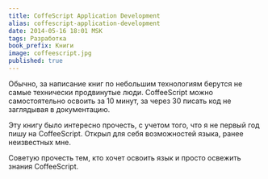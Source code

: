 ```yaml
---
title: CoffeScript Application Development
alias: coffescript-application-development
date: 2014-05-16 18:01 MSK
tags: Разработка
book_prefix: Книги
image: coffeescript.jpg
published: true
---
```


Обычно, за написание книг по небольшим технологиям берутся не самые технически продвинутые люди. CoffeeScript можно самостоятельно освоить за 10 минут, за через 30 писать код не заглядывая в документацию.

Эту книгу было интересно прочесть, с учетом того, что я не первый год пишу на CoffeeScript. Открыл для себя возможностей языка, ранее неизвестных мне.

Советую прочесть тем, кто хочет освоить язык и просто освежить знания CoffeeScript.

